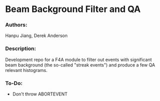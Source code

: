 # Beam Background Filter and QA

### Authors:
Hanpu Jiang, Derek Anderson

### Description:
Development repo for a F4A module to filter out events with significant beam background (the so-called "streak events") and produce a few QA relevant histograms.

### To-Do:
- Don't throw ABORTEVENT
